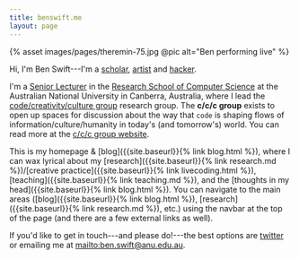 ```yaml
---
title: benswift.me
layout: page
---
```


{% asset images/pages/theremin-75.jpg @pic alt="Ben performing live" %}

Hi, I'm Ben Swift---I'm a
[scholar](https://scholar.google.com/citations?user=OQdYgLEAAAAJ),
[artist](https://vimeo.com/benswift) and [hacker](https://github.com/benswift).

I'm a [Senior Lecturer](https://cecs.anu.edu.au/people/ben-swift) in the
[Research School of Computer Science](https://cs.anu.edu.au/) at the Australian
National University in Canberra, Australia, where I lead the
[code/creativity/culture group](https://cs.anu.edu.au/code-creativity-culture/)
research group. The **c/c/c group** exists to open up spaces for discussion
about the way that `code` is shaping flows of information/culture/humanity in
today's (and tomorrow's) world. You can read more at the [c/c/c group
website](https://cs.anu.edu.au/code-creativity-culture/).

This is my homepage & [blog]({{site.baseurl}}{% link blog.html %}), where I can
wax lyrical about my [research]({{site.baseurl}}{% link research.md
%})/[creative practice]({{site.baseurl}}{% link livecoding.html %}),
[teaching]({{site.baseurl}}{% link teaching.md %}), and the [thoughts in my
head]({{site.baseurl}}{% link blog.html %}). You can navigate to the main areas
([blog]({{site.baseurl}}{% link blog.html %}), [research]({{site.baseurl}}{%
link research.md %}), etc.) using the navbar at the top of the page (and there
are a few external links as well).

If you'd like to get in touch---and please do!---the best options are
[twitter](https://twitter.com/benswift) or emailing me at
<mailto:ben.swift@anu.edu.au>.
